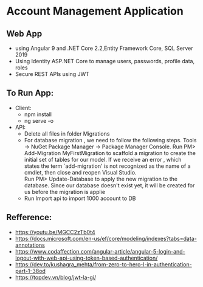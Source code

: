 # Account Management Application
## Web App 
- using Angular 9 and .NET Core 2.2,Entity Framework Core, SQL Server 2019
- Using Identity ASP.NET Core to manage users, passwords, profile data, roles
- Secure REST APIs using JWT
## To Run App:
- Client: 
	+ npm install
    + ng serve -o
- API:
    + Delete all files in folder Migrations 
    + For database migration , we need to follow the following steps.
	Tools -> NuGet Package Manager -> Package Manager Console.
	Run PM> Add-Migration MyFirstMigration to scaffold a migration to create the initial set of tables for our model. 
	If we receive an error , which states the term `add-migration' is not recognized as the name of a cmdlet, 
	then close and reopen Visual Studio.	
	Run PM> Update-Database to apply the new migration to the database. Since our database doesn't exist yet, it will be created for us before the migration is applie
    + Run Import api to import 1000 account to DB		
		
## Refference: 
- https://youtu.be/MGCC2zTb0t4
- https://docs.microsoft.com/en-us/ef/core/modeling/indexes?tabs=data-annotations
- https://www.codaffection.com/angular-article/angular-5-login-and-logout-with-web-api-using-token-based-authentication/
- https://dev.to/kushagra_mehta/from-zero-to-hero-l-in-authentication-part-1-38od
- https://topdev.vn/blog/jwt-la-gi/

